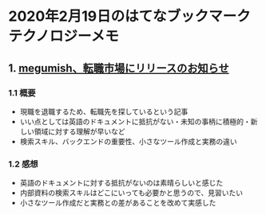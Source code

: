 # 2020年2月19日のはてなブックマークテクノロジーメモ

## 1. [megumish、転職市場にリリースのお知らせ](https://megumish.hatenablog.com/entry/2020/02/18/221353)

### 1.1 概要

- 現職を退職するため、転職先を探しているという記事
- いい点としては英語のドキュメントに抵抗がない・未知の事柄に積極的・新しい領域に対する理解が早いなど
- 検索スキル、バックエンドの重要性、小さなツール作成と実務の違い

### 1.2 感想

- 英語のドキュメントに対する抵抗がないのは素晴らしいと感じた
- 内部資料の検索スキルはどこにいっても必要かと思うので、見習いたい
- 小さなツール作成だと実務との差があることを改めて実感した
